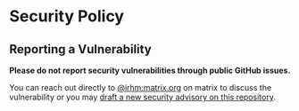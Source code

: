 # Security Policy

## Reporting a Vulnerability

**Please do not report security vulnerabilities through public GitHub issues.**

You can reach out directly to [@irhm:matrix.org](https://matrix.to/#/@irhm:matrix.org) on matrix to discuss the vulnerability or you may [draft a new security advisory on this repository](https://github.com/sbondCo/Watcharr/security/advisories/new).
